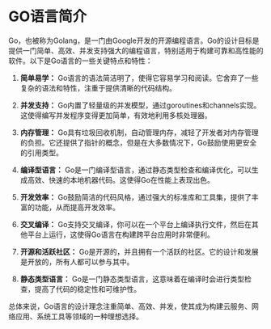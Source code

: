 # GO语言简介

Go，也被称为Golang，是一门由Google开发的开源编程语言。Go的设计目标是提供一门简单、高效、并发支持强大的编程语言，特别适用于构建可靠和高性能的软件。以下是Go语言的一些关键特点和特性：

1. **简单易学：** Go语言的语法简洁明了，使得它容易学习和阅读。它舍弃了一些复杂的语法和特性，注重于提供清晰的代码结构。

2. **并发支持：** Go内置了轻量级的并发模型，通过goroutines和channels实现。这使得编写并发程序变得更加简单，有效地利用多核处理器。

3. **内存管理：** Go具有垃圾回收机制，自动管理内存，减轻了开发者对内存管理的负担。它还提供了指针的概念，但是在大多数情况下，Go鼓励使用更安全的引用类型。

4. **编译型语言：** Go是一门编译型语言，通过静态类型检查和编译优化，可以生成高效、快速的本地机器代码。这使得Go在性能上表现出色。

5. **开发效率：** Go鼓励简洁的代码风格，通过强大的标准库和工具集，提供了丰富的功能，从而提高开发效率。

6. **交叉编译：** Go支持交叉编译，你可以在一个平台上编译执行文件，然后在其他平台上运行，这使得Go语言在构建跨平台应用时非常便利。

7. **开源和活跃社区：** Go是开源的，并且拥有一个活跃的社区。它的设计和发展是开放的，所有人都可以参与其中。

8. **静态类型语言：** Go是一门静态类型语言，这意味着在编译时会进行类型检查，提高了代码的稳定性和可维护性。

总体来说，Go语言的设计理念注重简单、高效、并发，使其成为构建云服务、网络应用、系统工具等领域的一种理想选择。
